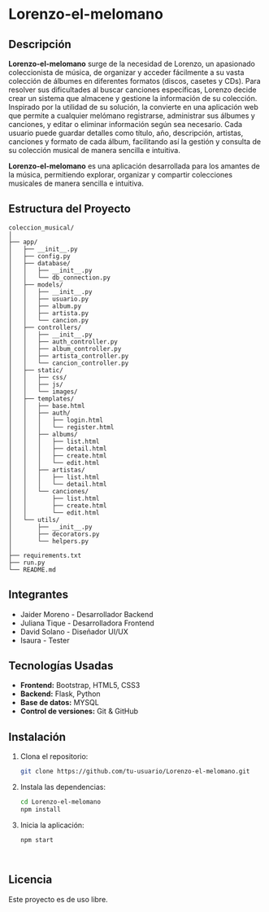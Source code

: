 # Lorenzo-el-melomano

## Descripción

**Lorenzo-el-melomano** surge de la necesidad de Lorenzo, un apasionado coleccionista de música, de organizar y acceder fácilmente a su vasta colección de álbumes en diferentes formatos (discos, casetes y CDs). Para resolver sus dificultades al buscar canciones específicas, Lorenzo decide crear un sistema que almacene y gestione la información de su colección. Inspirado por la utilidad de su solución, la convierte en una aplicación web que permite a cualquier melómano registrarse, administrar sus álbumes y canciones, y editar o eliminar información según sea necesario. Cada usuario puede guardar detalles como título, año, descripción, artistas, canciones y formato de cada álbum, facilitando así la gestión y consulta de su colección musical de manera sencilla e intuitiva.


**Lorenzo-el-melomano** es una aplicación desarrollada para los amantes de la música, permitiendo explorar, organizar y compartir colecciones musicales de manera sencilla e intuitiva.

## Estructura del Proyecto



```
coleccion_musical/
│
├── app/
│   ├── __init__.py
│   ├── config.py
│   ├── database/
│   │   ├── __init__.py
│   │   └── db_connection.py
│   ├── models/
│   │   ├── __init__.py
│   │   ├── usuario.py
│   │   ├── album.py
│   │   ├── artista.py
│   │   └── cancion.py
│   ├── controllers/
│   │   ├── __init__.py
│   │   ├── auth_controller.py
│   │   ├── album_controller.py
│   │   ├── artista_controller.py
│   │   └── cancion_controller.py
│   ├── static/
│   │   ├── css/
│   │   ├── js/
│   │   └── images/
│   ├── templates/
│   │   ├── base.html
│   │   ├── auth/
│   │   │   ├── login.html
│   │   │   └── register.html
│   │   ├── albums/
│   │   │   ├── list.html
│   │   │   ├── detail.html
│   │   │   ├── create.html
│   │   │   └── edit.html
│   │   ├── artistas/
│   │   │   ├── list.html
│   │   │   └── detail.html
│   │   └── canciones/
│   │       ├── list.html
│   │       ├── create.html
│   │       └── edit.html
│   └── utils/
│       ├── __init__.py
│       ├── decorators.py
│       └── helpers.py
│
├── requirements.txt
├── run.py
└── README.md
```



## Integrantes

- Jaider Moreno - Desarrollador Backend
- Juliana Tique - Desarrolladora Frontend
- David Solano - Diseñador UI/UX
- Isaura - Tester

## Tecnologías Usadas

- **Frontend:** Bootstrap, HTML5, CSS3
- **Backend:** Flask, Python
- **Base de datos:** MYSQL
- **Control de versiones:** Git & GitHub

## Instalación

1. Clona el repositorio:
    ```bash
    git clone https://github.com/tu-usuario/Lorenzo-el-melomano.git
    ```
2. Instala las dependencias:
    ```bash
    cd Lorenzo-el-melomano
    npm install
    ```
3. Inicia la aplicación:
    ```bash
    npm start




    ```

## Licencia

Este proyecto es de uso libre.